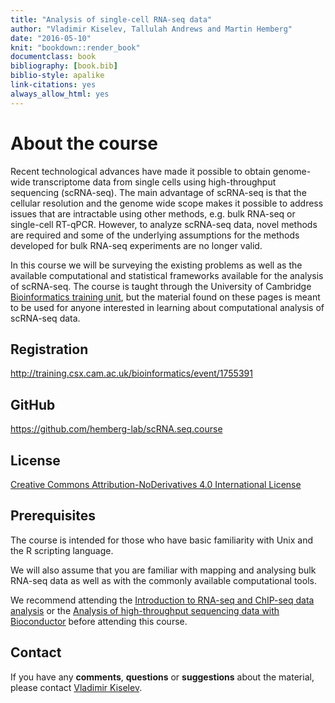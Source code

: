 ```yaml
--- 
title: "Analysis of single-cell RNA-seq data"
author: "Vladimir Kiselev, Tallulah Andrews and Martin Hemberg"
date: "2016-05-10"
knit: "bookdown::render_book"
documentclass: book
bibliography: [book.bib]
biblio-style: apalike
link-citations: yes
always_allow_html: yes
---
```


# About the course

Recent technological advances have made it possible to obtain genome-wide transcriptome data from single cells using high-throughput sequencing (scRNA-seq). The main advantage of scRNA-seq is that the cellular resolution and the genome wide scope makes it possible to address issues that are intractable using other methods, e.g. bulk RNA-seq or single-cell RT-qPCR. However, to analyze scRNA-seq data, novel methods are required and some of the underlying assumptions for the methods developed for bulk RNA-seq experiments are no longer valid.

In this course we will be surveying the existing problems as well as the available computational and statistical frameworks available for the analysis of scRNA-seq. The course is taught through the University of Cambridge <a href="http://training.csx.cam.ac.uk/bioinformatics/" target="blank">Bioinformatics training unit</a>, but the material found on these pages is meant to be used for anyone interested in learning about computational analysis of scRNA-seq data.

## Registration  

<a href="http://training.csx.cam.ac.uk/bioinformatics/event/1755391" target="blank">http://training.csx.cam.ac.uk/bioinformatics/event/1755391</a>

## GitHub
<a href="https://github.com/hemberg-lab/scRNA.seq.course" target="blank">https://github.com/hemberg-lab/scRNA.seq.course</a>

## License
<a href="http://creativecommons.org/licenses/by-nd/4.0" target="blank">Creative Commons Attribution-NoDerivatives 4.0 International License</a>

## Prerequisites

The course is intended for those who have basic familiarity with Unix and the R scripting language.

We will also assume that you are familiar with mapping and analysing bulk RNA-seq data as well as with the commonly available computational tools.

We recommend attending the [Introduction to RNA-seq and ChIP-seq data analysis](http://training.csx.cam.ac.uk/bioinformatics/event/1544785) or the [Analysis of high-throughput sequencing data with Bioconductor](http://training.csx.cam.ac.uk/bioinformatics/event/1614561) before attending this course.

## Contact

If you have any __comments__, __questions__ or __suggestions__ about the material, please contact <a href="mailto:vladimir.yu.kiselev@gmail.com">Vladimir Kiselev</a>.
